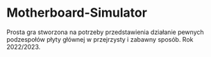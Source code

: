 # Motherboard-Simulator

Prosta gra stworzona na potrzeby przedstawienia działanie pewnych podzespołów płyty głównej w przejrzysty i zabawny sposób. Rok 2022/2023.
